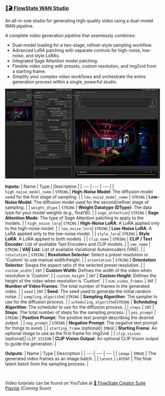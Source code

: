 ### [🌊🎬 FlowState WAN Studio](https://github.com/flowstateeng/FlowState-Creator-Nodes/blob/main/FlowState_WANStudio.py)
An all-in-one studio for generating high-quality video using a dual-model WAN pipeline.

A complete video generation pipeline that seamlessly combines:
- Dual-model loading for a two-stage, refiner-style sampling workflow.
- Advanced LoRA patching with separate controls for high-noise, low-noise, and style LoRAs.
- Integrated Sage Attention model patching.
- Flexible video sizing with presets, custom resolution, and img2vid from a starting frame.
- Simplify your complex video workflows and orchestrate the entire generation process within a single, powerful studio.

<p align="center">
<img width='650' src='https://github.com/flowstateeng/FlowState-Creator-Nodes/blob/main/imgs/FlowState%20WAN%20Studio.png' alt='FS WAN Studio Image'/>
</p>

**Inputs:**
| Name | Type | Description |
| --- | --- | --- |
| `high_noise_model_name` | `STRING` | **High-Noise Model**: The diffusion model used for the first stage of sampling. |
| `low_noise_model_name` | `STRING` | **Low-Noise Model**: The diffusion model used for the second/refiner stage of sampling. |
| `weight_dtype` | `STRING` | **Weight Datatype (DType)**: The data type for your model weights (e.g., float16). |
| `sage_attention`| `STRING` | **Sage Attention Mode**: The type of Sage Attention patching to apply to the models. |
| `high_noise_lora`| `STRING` | **High-Noise LoRA**: A LoRA applied only to the high-noise model. |
| `low_noise_lora`| `STRING` | **Low-Noise LoRA**: A LoRA applied only to the low-noise model. |
| `style_lora`| `STRING` | **Style LoRA**: A LoRA applied to both models. |
| `clip_name` | `STRING` | **CLIP / Text Encoder**: List of available Text Encoders and CLIP models. |
| `vae_name` | `STRING` | **VAE List**: List of available Variational Autoencoders (VAE). |
| `resolution` | `STRING` | **Resolution Selector**: Select a preset resolution or 'Custom' to use manual width/height. |
| `orientation` | `STRING` | **Orientation Selector**: Swaps the aspect ratio of the selected preset resolution. |
| `custom_width` | `INT` | **Custom Width**: Defines the width of the video when resolution is 'Custom'. |
| `custom_height` | `INT` | **Custom Height**: Defines the height of the video when resolution is 'Custom'. |
| `num_video_frames` | `INT` | **Number of Video Frames**: The total number of frames in the generated video. |
| `seed` | `INT` | **Seed**: The seed used to generate the initial random noise. |
| `sampling_algorithm`| `STRING` | **Sampling Algorithm**: The sampler to use for the diffusion process. |
| `scheduling_algorithm`|`STRING` | **Scheduling Algorithm**: The scheduler to use for the diffusion process. |
| `steps` | `INT` | **Steps**: The total number of steps for the sampling process. |
| `pos_prompt` | `STRING` | **Positive Prompt**: The positive text prompt describing the desired output. |
| `neg_prompt` | `STRING` | **Negative Prompt**: The negative text prompt for things to avoid. |
| `starting_frame` (optional)| `IMAGE` | **Starting Frame**: An optional image to use as the first frame for img2vid. |
| `clip_vision` (optional)| `CLIP_VISION` | **CLIP Vision Output**: An optional CLIP Vision output to guide the generation. |

**Outputs**:
| Name | Type | Description |
| --- | --- | --- |
| `image` | `IMAGE` | The generated video frames as an image batch. |
| `latent` | `LATENT` | The final latent batch from the sampling process. |

<br/>

Video tutorials can be found on YouTube at [🌊 FlowState Creator Suite Playlist](https://www.youtube.com/playlist?list=PLopF-DMGUFkTulZRkSpRmKFcTENKFicws) *(Coming Soon)*
